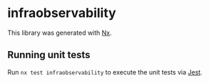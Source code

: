 # infraobservability

This library was generated with [Nx](https://nx.dev).

## Running unit tests

Run `nx test infraobservability` to execute the unit tests via [Jest](https://jestjs.io).
